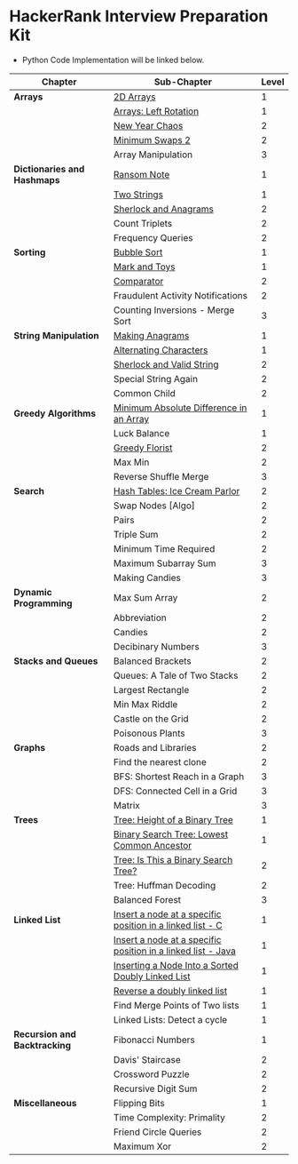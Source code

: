 
# HackerRank Interview Preparation Kit
- Python Code Implementation will be linked below.


| Chapter                        | Sub-Chapter                                           | Level |
| ------------------------------ | ----------------------------------------------------- | ----- |
| **Arrays**                     | [2D Arrays](https://github.com/chaerim-kim/HackerRank/blob/master/1.Arrays/1.12D%20Array.py) | 1 |
|                                | [Arrays: Left Rotation](https://github.com/chaerim-kim/HackerRank/blob/master/1.Arrays/1.2Left%20Rotation.py) | 1 |
|                                | [New Year Chaos](https://github.com/chaerim-kim/HackerRank/blob/master/1.Arrays/1.3NewYearChaos.py) | 2 |
|                                | [Minimum Swaps 2](https://github.com/chaerim-kim/HackerRank/blob/master/1.Arrays/1.4minimumSwaps.py) | 2 |
|                                | Array Manipulation                                    | 3 |
| **Dictionaries and Hashmaps**  | [Ransom Note](https://github.com/chaerim-kim/HackerRank/blob/master/2.Dictionaries%20and%20Hashmaps/2.1RansomNote.py)| 1 |
|                                | [Two Strings](https://github.com/chaerim-kim/HackerRank/blob/master/2.Dictionaries%20and%20Hashmaps/2.2TwoStrings.py)                                           | 1 |
|                                | [Sherlock and Anagrams](https://github.com/chaerim-kim/HackerRank/blob/master/2.Dictionaries%20and%20Hashmaps/2.3SherlockAndAnagrams.py) | 2 |
|                                | Count Triplets                                        | 2 |
|                                | Frequency Queries                                     | 2 |
| **Sorting**                    | [Bubble Sort](https://github.com/chaerim-kim/HackerRank/blob/master/3.Sorting/3.1BubbleSort.py) | 1 |
|                                | [Mark and Toys](https://github.com/chaerim-kim/HackerRank/blob/master/3.Sorting/3.2MarkAndToys.py) | 1 |
|                                | [Comparator](https://github.com/chaerim-kim/HackerRank/blob/master/3.Sorting/3.3Comparator.py) | 2 |
|                                | Fraudulent Activity Notifications                     | 2 |
|                                | Counting Inversions - Merge Sort                      | 3 |
| **String Manipulation**        | [Making Anagrams](https://github.com/chaerim-kim/HackerRank/blob/master/4.String%20Manipulation/4.1MakingAnagrams.py) | 1 |
|                                | [Alternating Characters](https://github.com/chaerim-kim/HackerRank/blob/master/4.String%20Manipulation/4.2AlternatingCharacters.py) | 1 |
|                                | [Sherlock and Valid String](https://github.com/chaerim-kim/HackerRank/blob/master/4.String%20Manipulation/4.3SherlockValidString.py) | 2 |
|                                | Special String Again                                  | 2 |
|                                | Common Child                                          | 2 |
| **Greedy Algorithms**          | [Minimum Absolute Difference in an Array](https://github.com/chaerim-kim/HackerRank/blob/master/5.Greedy%20Algorithms/5.1MinAbsDiff.py) | 1 |
|                                | Luck Balance                                          | 1 |
|                                | [Greedy Florist](https://github.com/chaerim-kim/HackerRank/blob/master/5.Greedy%20Algorithms/5.3GreedyFlorist.py) | 2 |
|                                | Max Min                                               | 2 |
|                                | Reverse Shuffle Merge                                 | 3 |
| **Search**                     | [Hash Tables: Ice Cream Parlor](https://github.com/chaerim-kim/HackerRank/blob/master/6.Search/6.1IceCreamParlor.py) | 2 |
|                                | Swap Nodes \[Algo\]                                   | 2 |
|                                | Pairs                                                 | 2 |
|                                | Triple Sum                                            | 2 |
|                                | Minimum Time Required                                 | 2 |
|                                | Maximum Subarray Sum                                  | 3 |
|                                | Making Candies                                        | 3 |
| **Dynamic Programming**        | Max Sum Array                                         | 2 |
|                                | Abbreviation                                          | 2 |
|                                | Candies                                               | 2 |
|                                | Decibinary Numbers                                    | 3 |
| **Stacks and Queues**          | Balanced Brackets                                     | 2 |
|                                | Queues: A Tale of Two Stacks                          | 2 |
|                                | Largest Rectangle                                     | 2 |
|                                | Min Max Riddle                                        | 2 |
|                                | Castle on the Grid                                    | 2 |
|                                | Poisonous Plants                                      | 3 |
| **Graphs**                     | Roads and Libraries                                   | 2 |
|                                | Find the nearest clone                                | 2 |
|                                | BFS: Shortest Reach in a Graph                        | 3 |
|                                | DFS: Connected Cell in a Grid                         | 3 |
|                                | Matrix                                                | 3 |
| **Trees**                      | [Tree: Height of a Binary Tree](#https://github.com/chaerim-kim/Data-Structures-and-Algorithms/blob/master/10.Trees/10.1HeightOfTree.c) | 1 |
|                                | [Binary Search Tree: Lowest Common Ancestor](#https://github.com/chaerim-kim/Data-Structures-and-Algorithms/blob/master/10.Trees/10.2LowestCommonAncestor.c) | 1 |
|                                | [Tree: Is This a Binary Search Tree?](#https://github.com/chaerim-kim/Data-Structures-and-Algorithms/blob/master/10.Trees/10.3IsItBST.cpp) | 2 |
|                                | Tree: Huffman Decoding                                | 2 |
|                                | Balanced Forest                                       | 3 |
| **Linked List**                | [Insert a node at a specific position in a linked list - C](#https://github.com/chaerim-kim/Data-Structures-and-Algorithms/blob/master/11.LinkedList/11.1Insert.c) | 1 |
|                                | [Insert a node at a specific position in a linked list - Java](#https://github.com/chaerim-kim/Data-Structures-and-Algorithms/blob/master/11.LinkedList/11.1Insert.java) | 1 |
|                                | [Inserting a Node Into a Sorted Doubly Linked List](#https://github.com/chaerim-kim/Data-Structures-and-Algorithms/blob/master/11.LinkedList/11.2DLLInsert.java)     | 1 |
|                                | [Reverse a doubly linked list](#https://github.com/chaerim-kim/Data-Structures-and-Algorithms/blob/master/11.LinkedList/11.3DLLreverse.java) | 1 |
|                                | Find Merge Points of Two lists                        | 1 |
|                                | Linked Lists: Detect a cycle                          | 1 |
| **Recursion and Backtracking** | Fibonacci Numbers                                     | 1 |
|                                | Davis' Staircase                                      | 2 |
|                                | Crossword Puzzle                                      | 2 |
|                                | Recursive Digit Sum                                   | 2 |
| **Miscellaneous**              | Flipping Bits                                         | 1 |
|                                | Time Complexity: Primality                            | 2 |
|                                | Friend Circle Queries                                 | 2 |
|                                | Maximum Xor                                           | 2 |
